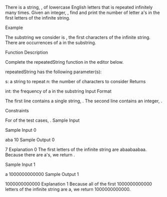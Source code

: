 There is a string, , of lowercase English letters that is repeated infinitely many times. Given an integer, , find and print the number of letter a's in the first  letters of the infinite string.

Example


The substring we consider is , the first  characters of the infinite string. There are  occurrences of a in the substring.

Function Description

Complete the repeatedString function in the editor below.

repeatedString has the following parameter(s):

s: a string to repeat
n: the number of characters to consider
Returns

int: the frequency of a in the substring
Input Format

The first line contains a single string, .
The second line contains an integer, .

Constraints

For  of the test cases, .
Sample Input

Sample Input 0

aba
10
Sample Output 0

7
Explanation 0
The first  letters of the infinite string are abaabaabaa. Because there are  a's, we return .

Sample Input 1

a
1000000000000
Sample Output 1

1000000000000
Explanation 1
Because all of the first 1000000000000  letters of the infinite string are a, we return 1000000000000.
